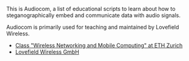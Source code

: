 This is Audiocom, a list of educational scripts to learn about how to steganographically embed and communicate data with audio signals.

Audiocom is primarily used for teaching and maintained by Lovefield Wireless.

  * [Class "Wireless Networking and Mobile Computing" at ETH Zurich](http://www.lst.inf.ethz.ch/education/archive/fall-2018/wireless1.html)
  * [Lovefield Wireless GmbH](http://www.lovefield.ch)
